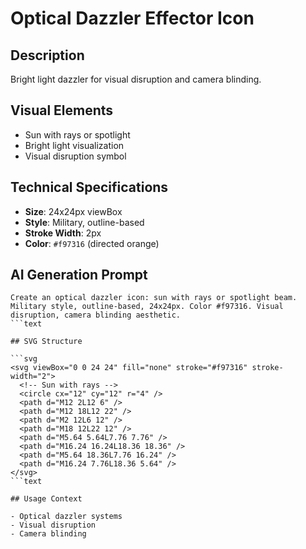 # Optical Dazzler Effector Icon

## Description

Bright light dazzler for visual disruption and camera blinding.

## Visual Elements

- Sun with rays or spotlight
- Bright light visualization
- Visual disruption symbol

## Technical Specifications

- **Size**: 24x24px viewBox
- **Style**: Military, outline-based
- **Stroke Width**: 2px
- **Color**: `#f97316` (directed orange)

## AI Generation Prompt

```text
Create an optical dazzler icon: sun with rays or spotlight beam. Military style, outline-based, 24x24px. Color #f97316. Visual disruption, camera blinding aesthetic.
```text

## SVG Structure

```svg
<svg viewBox="0 0 24 24" fill="none" stroke="#f97316" stroke-width="2">
  <!-- Sun with rays -->
  <circle cx="12" cy="12" r="4" />
  <path d="M12 2L12 6" />
  <path d="M12 18L12 22" />
  <path d="M2 12L6 12" />
  <path d="M18 12L22 12" />
  <path d="M5.64 5.64L7.76 7.76" />
  <path d="M16.24 16.24L18.36 18.36" />
  <path d="M5.64 18.36L7.76 16.24" />
  <path d="M16.24 7.76L18.36 5.64" />
</svg>
```text

## Usage Context

- Optical dazzler systems
- Visual disruption
- Camera blinding
